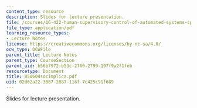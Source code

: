 ```yaml
---
content_type: resource
description: Slides for lecture presentation.
file: /courses/16-422-human-supervisory-control-of-automated-systems-spring-2004/02d62a2230872887116f7c425c91f689_050604socimplica.pdf
file_type: application/pdf
learning_resource_types:
- Lecture Notes
license: https://creativecommons.org/licenses/by-nc-sa/4.0/
ocw_type: OCWFile
parent_title: Lecture Notes
parent_type: CourseSection
parent_uid: b56b7972-b53c-2760-2799-197f9a2f1feb
resourcetype: Document
title: 050604socimplica.pdf
uid: 02d62a22-3087-2887-116f-7c425c91f689
---
```

Slides for lecture presentation.